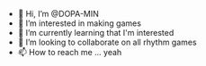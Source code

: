 - 👋 Hi, I’m @DOPA-MIN
- 👀 I’m interested in making games
- 🌱 I’m currently learning that I'm interested
- 💞️ I’m looking to collaborate on all rhythm games
- 📫 How to reach me ... yeah

<!---
DOPA-MIN/DOPA-MIN is a ✨ special ✨ repository because its `README.md` (this file) appears on your GitHub profile.
You can click the Preview link to take a look at your changes.
--->
